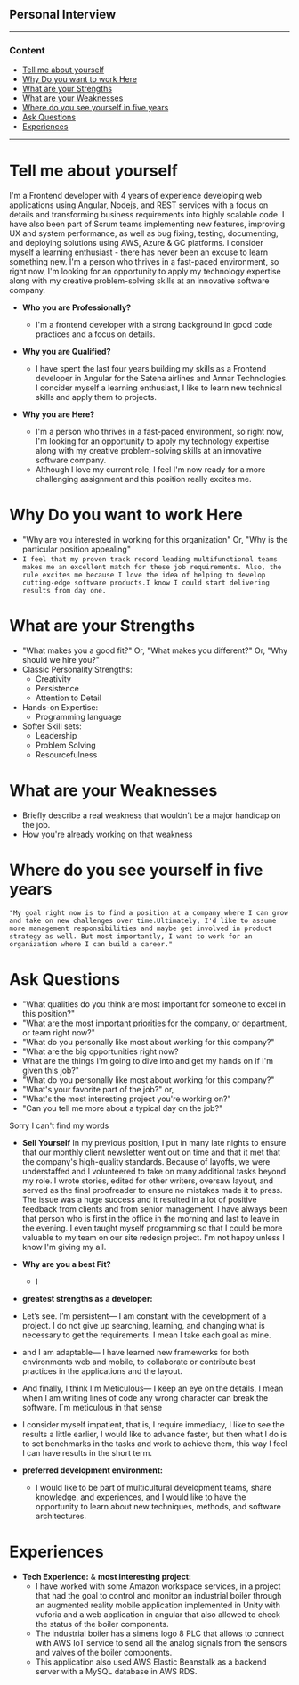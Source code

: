## Personal Interview
***

### Content

- [Tell me about yourself](#tell-me-about-yourself)
- [Why Do you want to work Here](#why-do-you-want-to-work-here)
- [What are your Strengths](#what-are-your-strengths)
- [What are your Weaknesses](#what-are-your-weaknesses)
- [Where do you see yourself in five years](#where-do-you-see-yourself-in-five-years)
- [Ask Questions](#ask-questions)
- [Experiences](#experiences)


***

# Tell me about yourself

I'm a Frontend developer with 4 years of experience developing web applications using Angular, Nodejs, and REST services with a focus on details and transforming business requirements into highly scalable code. I have also been part of Scrum teams implementing new features, improving UX and system performance, as well as bug fixing, testing, documenting, and deploying solutions using AWS, Azure & GC platforms. I consider myself a learning enthusiast - there has never been an excuse to learn something new. 
I'm a person who thrives in a fast-paced environment, so right now, I'm looking for an opportunity to apply my technology expertise along with my creative problem-solving skills at an innovative software company. 

- **Who you are Professionally?**
  - I'm a frontend developer with a strong background in good code practices and a focus on details.
- **Why you are Qualified?**
   - I have spent the last four years building my skills as a Frontend developer in Angular for the Satena airlines and Annar Technologies. I concider myself a learning enthusiast, I like to learn new technical skills and apply them to projects.

- **Why you are Here?**
  -  I'm a person who thrives in a fast-paced environment, so right now, I'm looking for an opportunity to apply my technology expertise along with my creative problem-solving skills at an innovative software company. 
  -  Although I love my current role, I feel I'm now ready for a more challenging assignment and this position really excites me.
  

# Why Do you want to work Here

- "Why are you interested in working for this organization" Or, "Why is the particular position appealing"
- `I feel that my proven track record leading multifunctional teams makes me an excellent match for these job requirements. Also, the rule excites me because I love the idea of helping to develop cutting-edge software products.I know I could start delivering results from day one.`


# What are your Strengths
- "What makes you a good fit?" Or, "What makes you different?" Or, "Why should we hire you?"
- Classic Personality Strengths:
  - Creativity
  - Persistence
  - Attention to Detail
- Hands-on Expertise:
  - Programming language
- Softer Skill sets:
  - Leadership
  - Problem Solving
  - Resourcefulness


# What are your Weaknesses
- Briefly describe a real weakness that wouldn't be a major handicap on the job. 
- How you're already working on that weakness

# Where do you see yourself in five years
`"My goal right now is to find a position at a company where I can grow and take on new challenges over time.Ultimately, I'd like to assume more management responsibilities and maybe get involved in product strategy as well. But most importantly, I want to work for an organization where I can build a career."`


# Ask Questions

- "What qualities do you think are most important for someone to excel in this position?"
- "What are the most important priorities for the company, or department, or team right now?"
- "What do you personally like most about working for this company?"
- "What are the big opportunities right now?
- What are the things I'm going to dive into and get my hands on if I'm given this job?" 
- "What do you personally like most about working for this company?"
- "What's your favorite part of the job?" or, 
- "What's the most interesting project you're working on?"
- "Can you tell me more about a typical day on the job?"


Sorry I can't find my words

- **Sell Yourself**
In my previous position, I put in many late nights to ensure that our monthly client newsletter went out on time and that it met that the company's high-quality standards. Because of layoffs, we were understaffed and I volunteered to take on many additional tasks beyond my role.
I wrote stories, edited for other writers, oversaw layout, and served as the final proofreader to ensure no mistakes made it to press. The issue was a huge success and it resulted in a lot of positive feedback from clients and from senior management.
I have always been that person who is first in the office in the morning and last to leave in the evening. 
I even taught myself programming so that I could be more valuable to my team on our site redesign project. I'm not happy unless I know I'm giving my all.  

- **Why are you a best Fit?**
  - I

- **greatest strengths as a developer:**
 
- Let’s see. I’m persistent— I am constant with the development of a project. I do not give up searching, learning, and changing what is necessary to get the requirements. I mean I take each goal as mine.

- and  I am adaptable— I have learned new frameworks for both environments web and mobile, to collaborate or contribute best practices in the applications and the layout.

- And finally, I think I'm Meticulous— I keep an eye on the details, I mean when I am writing lines of code any wrong character can break the software. I´m meticulous in that sense

- I consider myself impatient, that is, I require immediacy, I like to see the results a little earlier, I would like to advance faster, but then what I do is to set benchmarks in the tasks and work to achieve them, this way I feel I can have results in the short term.

- **preferred development environment:**
  - I would like to be part of multicultural development teams, share knowledge, and experiences, and I would like to have the opportunity to learn about new techniques, methods, and software architectures. 




# Experiences
- **Tech Experience:** & **most interesting project:**
  - I have worked with some Amazon workspace services, in a project that had the goal to control and monitor an industrial boiler through an augmented reality mobile application implemented in Unity with vuforia and a web application in angular that also allowed to check the status of the boiler components.
  - The industrial boiler has a simens logo 8 PLC that allows to connect with AWS IoT service to send all the analog signals from the sensors and valves of the boiler components.
  - This application also used AWS Elastic Beanstalk as a backend server with a MySQL database in AWS RDS. 